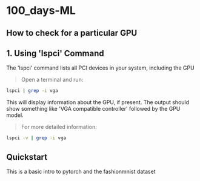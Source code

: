 # 100_days-ML

## How to check for a particular GPU

## 1. Using 'lspci' Command
The 'lspci' command lists all PCI devices in your system, including the GPU

> Open a terminal and run:
```bash
lspci | grep -i vga
```
This will display information about the GPU, if present. The output should show something like 'VGA compatible controller' followed by the GPU model.

> For more detailed information:
```bash
lspci -v | grep -i vga
```

## Quickstart
This is a basic intro to pytorch and the fashionmnist dataset
